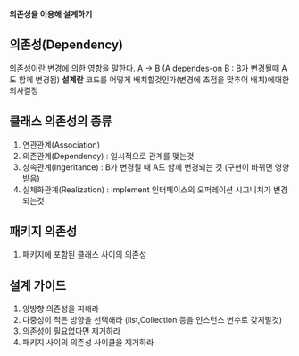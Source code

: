 **의존성을 이용해 설계하기**
## 의존성(Dependency)
의존성이란 변경에 의한 영항을 말한다.
A -> B (A dependes-on B : B가 변경될때 A도 함께 변경됨)
**설계란** 코드를 어떻게 배치할것인가(변경에 초점을 맞추어 배치)에대한 의사결정

## 클래스 의존성의 종류
1. 연관관계(Association)
2. 의존관계(Dependency) : 일시적으로 관계를 맺는것
3. 상속관계(Ingeritance) : B가 변경될 때 A도 함께 변경되는 것 (구현이 바뀌면 영향받음)
4. 실체화관계(Realization) : implement 인터페이스의 오퍼레이션 시그니처가 변경되는것

## 패키지 의존성
1. 패키지에 포함된 클래스 사이의 의존성

## 설계 가이드
1. 양방향 의존성을 피해라
2. 다중성이 적은 방향을 선택해라 (list,Collection 등을 인스턴스 변수로 갖지말것)
3. 의존성이 필요없다면 제거하라
4. 패키지 사이의 의존성 사이클을 제거하라
